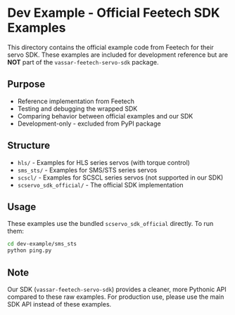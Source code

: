 # Dev Example - Official Feetech SDK Examples

This directory contains the official example code from Feetech for their servo SDK. These examples are included for development reference but are **NOT** part of the `vassar-feetech-servo-sdk` package.

## Purpose

- Reference implementation from Feetech
- Testing and debugging the wrapped SDK
- Comparing behavior between official examples and our SDK
- Development-only - excluded from PyPI package

## Structure

- `hls/` - Examples for HLS series servos (with torque control)
- `sms_sts/` - Examples for SMS/STS series servos  
- `scscl/` - Examples for SCSCL series servos (not supported in our SDK)
- `scservo_sdk_official/` - The official SDK implementation

## Usage

These examples use the bundled `scservo_sdk_official` directly. To run them:

```bash
cd dev-example/sms_sts
python ping.py
```

## Note

Our SDK (`vassar-feetech-servo-sdk`) provides a cleaner, more Pythonic API compared to these raw examples. For production use, please use the main SDK API instead of these examples.